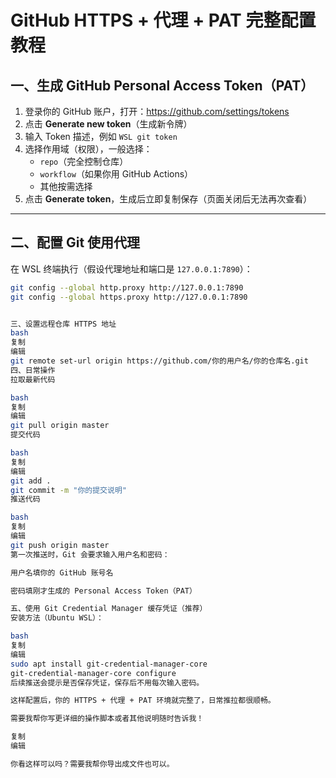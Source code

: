 # GitHub HTTPS + 代理 + PAT 完整配置教程

## 一、生成 GitHub Personal Access Token（PAT）

1. 登录你的 GitHub 账户，打开：https://github.com/settings/tokens  
2. 点击 **Generate new token**（生成新令牌）  
3. 输入 Token 描述，例如 `WSL git token`  
4. 选择作用域（权限），一般选择：  
   - `repo`（完全控制仓库）  
   - `workflow`（如果你用 GitHub Actions）  
   - 其他按需选择  
5. 点击 **Generate token**，生成后立即复制保存（页面关闭后无法再次查看）

---

## 二、配置 Git 使用代理

在 WSL 终端执行（假设代理地址和端口是 `127.0.0.1:7890`）：

```bash
git config --global http.proxy http://127.0.0.1:7890
git config --global https.proxy http://127.0.0.1:7890


三、设置远程仓库 HTTPS 地址
bash
复制
编辑
git remote set-url origin https://github.com/你的用户名/你的仓库名.git
四、日常操作
拉取最新代码

bash
复制
编辑
git pull origin master
提交代码

bash
复制
编辑
git add .
git commit -m "你的提交说明"
推送代码

bash
复制
编辑
git push origin master
第一次推送时，Git 会要求输入用户名和密码：

用户名填你的 GitHub 账号名

密码填刚才生成的 Personal Access Token（PAT）

五、使用 Git Credential Manager 缓存凭证（推荐）
安装方法（Ubuntu WSL）：

bash
复制
编辑
sudo apt install git-credential-manager-core
git-credential-manager-core configure
后续推送会提示是否保存凭证，保存后不用每次输入密码。

这样配置后，你的 HTTPS + 代理 + PAT 环境就完整了，日常推拉都很顺畅。

需要我帮你写更详细的操作脚本或者其他说明随时告诉我！

复制
编辑

你看这样可以吗？需要我帮你导出成文件也可以。








